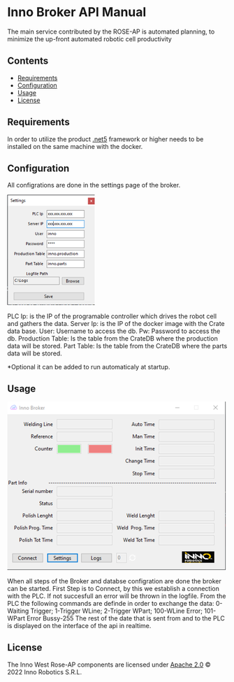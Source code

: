 # Inno Broker API Manual

The main service contributed by the ROSE-AP is automated planning, to minimize the up-front automated robotic cell productivity 

## Contents

-   [Requirements](#requirements)
-   [Configuration](#configuration)
-   [Usage](#usage)
-   [License](#license)

## Requirements

In order to utilize the product [.net5](https://dotnet.microsoft.com/en-us/download/dotnet/5.0) framework or higher needs to be installed on the same machine with the docker.

## Configuration

All configrations are done in the settings page of the broker.

<img width="200" alt="settings" src="img/settings.png">

PLC Ip: is the IP of the programable controller which drives the robot cell and gathers the data.
Server Ip: is the IP of the docker image with the Crate data base.
User: Username to access the db.
Pw: Password to access the db.
Production Table: Is the table from the CrateDB where the production data will be stored.
Part Table: Is the table from the CrateDB where the parts data will be stored.

*Optional it can be added to run automaticaly at startup. 

## Usage

<img width="500" alt="interface" src="img/interface.png">

When all steps of the Broker and databse configration are done the broker can be started.
First Step is to Connect, by this we establish a connection with the PLC. If not succesfull an error will be thrown in the logfile.
From the PLC the following commands are definde in order to exchange the data: 0-Waiting Trigger; 1-Trigger WLine; 2-Trigger WPart; 100-WLine Error; 101-WPart Error Bussy-255
The rest of the date that is sent from and to the PLC is displayed on the interface of the api in realtime.

## License
The Inno West Rose-AP components are licensed under [Apache 2.0](/LICENSE) © 2022 Inno Robotics S.R.L.
